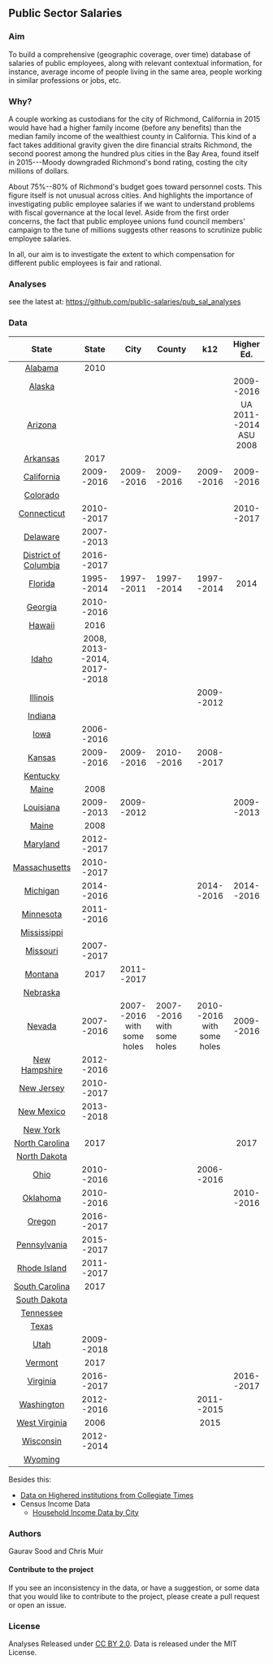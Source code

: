 ## Public Sector Salaries

### Aim 

To build a comprehensive (geographic coverage, over time) database of salaries of public employees, along with relevant contextual information, for instance, average income of people living in the same area, people working in similar professions or jobs, etc.  

### Why?

A couple working as custodians for the city of Richmond, California in 2015 would have had a higher family income (before any benefits) than the median family income of the wealthiest county in California. This kind of a fact takes additional gravity given the dire financial straits Richmond, the second poorest among the hundred plus cities in the Bay Area, found itself in 2015---Moody downgraded Richmond's bond rating, costing the city millions of dollars.  

About 75%--80% of Richmond's budget goes toward personnel costs. This figure itself is not unusual across cities. And highlights the importance of investigating public employee salaries if we want to understand problems with fiscal governance at the local level.  Aside from the first order concerns, the fact that public employee unions fund council members' campaign to the tune of millions suggests other reasons to scrutinize public employee salaries. 

In all, our aim is to investigate the extent to which compensation for different public employees is fair and rational.

### Analyses

see the latest at: https://github.com/public-salaries/pub_sal_analyses

### Data 

|                  State                   |      State       |            City            | County                     |            k12             |          Higher Ed.          |
| :--------------------------------------: | :--------------: | :------------------------: | -------------------------- | :------------------------: | :--------------------------: |
|              [Alabama](al/)              |       2010       |                            |                            |                            |                              |
|              [Alaska](ak/)               |                  |                            |                            |                            |          2009--2016          |
|              [Arizona](az/)              |                  |                            |                            |                            | UA 2011--2014<br /> ASU 2008 |
|             [Arkansas](ar/)              |       2017       |                            |                            |                            |                              |
| [California](https://dataverse.harvard.edu/dataset.xhtml?persistentId=doi:10.7910/DVN/KA3TS8) |    2009--2016    |         2009--2016         | 2009--2016                 |         2009--2016         |          2009--2016          |
|             [Colorado](co/)              |                  |                            |                            |                            |                              |
|            [Connecticut](ct/)            |    2010--2017    |                            |                            |                            |          2010--2017          |
|             [Delaware](de/)              |    2007--2013    |                            |                            |                            |                              |
|       [District of Columbia](dc/)        |    2016--2017    |                            |                            |                            |                              |
|              [Florida](fl/)              |    1995--2014    |         1997--2011         | 1997--2014                 |         1997--2014         |             2014             |
|              [Georgia](ga/)              |    2010--2016    |                            |                            |                            |                              |
|              [Hawaii](hi/)               |       2016       |                            |                            |                            |                              |
|               [Idaho](id/)               | 2008, 2013--2014, 2017--2018 |                            |                            |                            |                              |
|             [Illinois](il/)              |                  |                            |                            |         2009--2012         |                              |
| [Indiana](https://github.com/public-salaries/in_salaries) |                  |                            |                            |                            |                              |
|               [Iowa](ia/)                |    2006--2016    |                            |                            |                            |                              |
|              [Kansas](ks/)               |    2009--2016    |         2009--2016         | 2010--2016                 |         2008--2017         |                              |
|             [Kentucky](ky/)              |                  |                            |                            |                            |                              |
|               [Maine](me/)               |       2008       |                            |                            |                            |                              |
|             [Louisiana](la/)             |    2009--2013    |         2009--2012         |                            |                            |          2009--2013          |
|               [Maine](me/)               |       2008       |                            |                            |                            |                              |
|             [Maryland](md/)              |    2012--2017    |                            |                            |                            |                              |
|           [Massachusetts](ma/)           |    2010--2017    |                            |                            |                            |                              |
|             [Michigan](mi/)              |    2014--2016    |                            |                            |         2014--2016         |          2014--2016          |
|             [Minnesota](mn/)             |    2011--2016    |                            |                            |                            |                              |
|            [Mississippi](ms/)            |                  |                            |                            |                            |                              |
|             [Missouri](mo/)              |    2007--2017    |                            |                            |                            |                              |
|              [Montana](mt/)              |       2017       |         2011--2017         |                            |                            |                              |
|             [Nebraska](nb/)              |                  |                            |                            |                            |                              |
|              [Nevada](nv/)               |    2007--2016    | 2007--2016 with some holes | 2007--2016 with some holes | 2010--2016 with some holes |          2009--2016          |
|           [New Hampshire](nh/)           |    2012--2016    |                            |                            |                            |                              |
|            [New Jersey](nj/)             |    2010--2017    |                            |                            |                            |                              |
|            [New Mexico](nm/)             |    2013--2018    |                            |                            |                            |                              |
|             [New York](ny/)              |                  |                            |                            |                            |                              |
|          [North Carolina](nc/)           |       2017       |                            |                            |                            |             2017             |
|           [North Dakota](nd/)            |                  |                            |                            |                            |                              |
|               [Ohio](oh/)                |    2010--2016    |                            |                            |         2006--2016         |                              |
|             [Oklahoma](ok/)              |    2010--2016    |                            |                            |                            |          2010--2016          |
|              [Oregon](or/)               |    2016--2017    |                            |                            |                            |                              |
|           [Pennsylvania](pa/)            |    2015--2017    |                            |                            |                            |                              |
|           [Rhode Island](ri/)            |    2011--2017    |                            |                            |                            |                              |
|          [South Carolina](sc/)           |       2017       |                            |                            |                            |                              |
|           [South Dakota](sd/)            |                  |                            |                            |                            |                              |
|             [Tennessee](tn/)             |                  |                            |                            |                            |                              |
|               [Texas](tx/)               |                  |                            |                            |                            |                              |
|               [Utah](ut/)                |    2009--2018    |                            |                            |                            |                              |
|              [Vermont](vt/)              |       2017       |                            |                            |                            |                              |
|             [Virginia](va/)              |    2016--2017    |                            |                            |                            |          2016--2017          |
|            [Washington](wa/)             |    2012--2016    |                            |                            |         2011--2015         |                              |
|           [West Virginia](wv/)           |       2006       |                            |                            |            2015            |                              |
|             [Wisconsin](wi/)             |    2012--2014    |                            |                            |                            |                              |
|              [Wyoming](wy/)              |                  |                            |                            |                            |                              |

Besides this: 

- [Data on Highered institutions from Collegiate Times](collegiate_times/)
- Census Income Data
  - [Household Income Data by City](census/hh_income_city.csv)


### Authors

Gaurav Sood and Chris Muir

#### Contribute to the project

If you see an inconsistency in the data, or have a suggestion, or some data that you would like to contribute to the project, please create a pull request or open an issue. 

### License

Analyses Released under [CC BY 2.0](https://creativecommons.org/licenses/by/2.0/). Data is released under the MIT License.